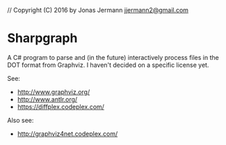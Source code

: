 // Copyright (C) 2016 by Jonas Jermann <jjermann2@gmail.com>

Sharpgraph
==========

A C# program to parse and (in the future) interactively process files in the DOT format from Graphviz.
I haven't decided on a specific license yet.

See:
- http://www.graphviz.org/
- http://www.antlr.org/
- https://diffplex.codeplex.com/

Also see:
- http://graphviz4net.codeplex.com/
